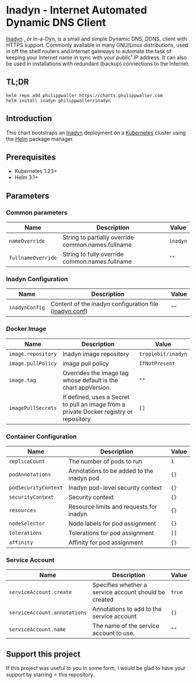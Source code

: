 # Inadyn - Internet Automated Dynamic DNS Client

[Inadyn](https://github.com/troglobit/inadyn) , or In-a-Dyn, is a small and simple Dynamic DNS, DDNS, client with HTTPS support. Commonly available in many GNU/Linux distributions, used in off the shelf routers and Internet gateways to automate the task of keeping your Internet name in sync with your public¹ IP address. It can also be used in installations with redundant (backup) connections to the Internet.


## TL;DR

```console
helm repo add philippwaller https://charts.philippwaller.com
helm install inadyn philippwaller/inadyn
```


## Introduction

This chart bootstraps an [Inadyn](https://github.com/troglobit/inadyn) deployment on a [Kubernetes](https://kubernetes.io) cluster using the [Helm](https://helm.sh) package manager.


## Prerequisites

- Kubernetes 1.23+
- Helm 3.1+


## Parameters

### Common parameters

| Name               | Description                                        | Value    |
| ------------------ | -------------------------------------------------- | -------- |
| `nameOverride`     | String to partially override common.names.fullname | `inadyn` |
| `fullnameOverride` | String to fully override common.names.fullname     | `""`     |


### Inadyn Configuration

| Name           | Description                                                                                                  | Value |
| -------------- | ------------------------------------------------------------------------------------------------------------ | ----- |
| `inadynConfig` | Content of the inadyn configuration file ([inadyn.conf](https://fossies.org/linux/inadyn/man/inadyn.conf.5)) | `""`  |


### Docker Image

| Name               | Description                                                                             | Value              |
| ------------------ | --------------------------------------------------------------------------------------- | ------------------ |
| `image.repository` | Inadyn image repository                                                                 | `troglobit/inadyn` |
| `image.pullPolicy` | image pull policy                                                                       | `IfNotPresent`     |
| `image.tag`        | Overrides the image tag whose default is the chart appVersion.                          | `""`               |
| `imagePullSecrets` | If defined, uses a Secret to pull an image from a private Docker registry or repository | `[]`               |


### Container Configuration

| Name                 | Description                               | Value |
| -------------------- | ----------------------------------------- | ----- |
| `replicaCount`       | The number of pods to run                 | `1`   |
| `podAnnotations`     | Annotations to be added to the inadyn pod | `{}`  |
| `podSecurityContext` | Inadyn pod-level security context         | `{}`  |
| `securityContext`    | Security context                          | `{}`  |
| `resources`          | Resource limits and requests for inadyn   | `{}`  |
| `nodeSelector`       | Node labels for pod assignment            | `{}`  |
| `tolerations`        | Tolerations for pod assignment            | `[]`  |
| `affinity`           | Affinity for pod assignment               | `{}`  |


### Service Account

| Name                         | Description                                           | Value  |
| ---------------------------- | ----------------------------------------------------- | ------ |
| `serviceAccount.create`      | Specifies whether a service account should be created | `true` |
| `serviceAccount.annotations` | Annotations to add to the service account             | `{}`   |
| `serviceAccount.name`        | The name of the service account to use.               | `""`   |


## Support this project
If this project was useful to you in some form, I would be glad to have your support by starring ⭐️ this repository.
